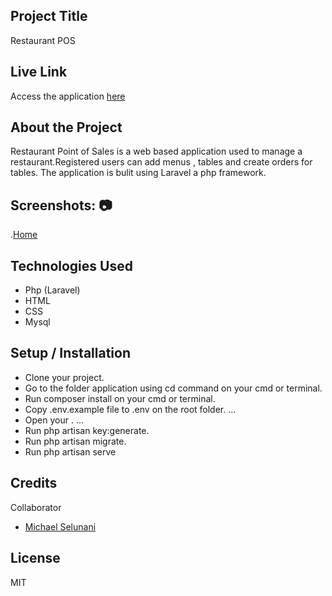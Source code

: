 

## Project Title
Restaurant POS

## Live Link
Access the application  [here](https://restaurnt-pos-app.herokuapp.com/)

## About the Project
Restaurant Point of Sales is a web based application used to manage a restaurant.Registered users can add menus , tables and create orders for tables.
The application is bulit using Laravel a php framework.

## Screenshots: 📷
.[Home](https://res.cloudinary.com/kenya-power/image/upload/v1655989847/restaurant/Screenshot_51_dtzxd7.png)


## Technologies Used
* Php (Laravel)
* HTML
* CSS
* Mysql

## Setup / Installation
* Clone your project.
* Go to the folder application using cd command on your cmd or terminal.
* Run composer install on your cmd or terminal.
* Copy .env.example file to .env on the root folder. ...
* Open your . ...
* Run php artisan key:generate.
* Run php artisan migrate.
* Run php artisan serve

## Credits
Collaborator
*  [Michael Selunani](https://github.com/mse-lunani)
## License
MIT
